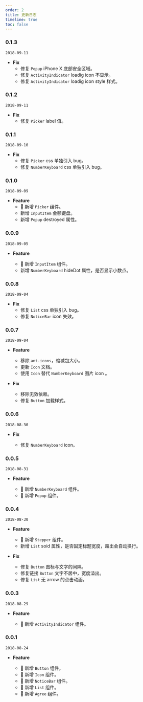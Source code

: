 ```yaml
---
order: 2
title: 更新日志
timeline: true
toc: false
---
```


### 0.1.3

`2018-09-11`

- **Fix**
  - 修复 `Popup` iPhone X 底部安全区域。
  - 修复 `ActivityIndicator` loadig icon 不显示。
  - 修复 `ActivityIndicator` loadig icon style 样式。

### 0.1.2

`2018-09-11`

- **Fix**
  - 修复 `Picker` label 值。

### 0.1.1

`2018-09-10`

- **Fix**
  - 修复 `Picker` css 单独引入 bug。
  - 修复 `NumberKeyboard` css 单独引入 bug。

### 0.1.0

`2018-09-09`

- **Feature**
  - 🌟 新增 `Picker` 组件。
  - 新增 `InputItem` 金额键盘。
  - 新增 `Popup` destroyed 属性。

### 0.0.9

`2018-09-05`

- **Feature**

  - 🌟 新增 `InputItem` 组件。
  - 新增 `NumberKeyboard` hideDot 属性，是否显示小数点。

### 0.0.8

`2018-09-04`

- **Fix**
  - 修复 `List` css 单独引入 bug。
  - 修复 `NoticeBar` icon 失效。

### 0.0.7

`2018-09-04`

- **Feature**

  - 移除 `ant-icons`，缩减包大小。
  - 更新 `Icon` 文档。
  - 使用 `Icon` 替代 `NumberKeyboard` 图片 icon 。

- **Fix**

  - 移除无效依赖。
  - 修复 `Button` 加载样式。

### 0.0.6

`2018-08-30`

- **Fix**

  - 修复 `NumberKeyboard` icon。

### 0.0.5

`2018-08-31`

- **Feature**

  - 🌟 新增 `NumberKeyboard` 组件。
  - 🌟 新增 `Popup` 组件。

### 0.0.4

`2018-08-30`

- **Feature**

  - 🌟 新增 `Stepper` 组件。
  - 新增 `List` soid 属性，是否固定标题宽度，超出会自动换行。

- **Fix**

  - 修复 `Button` 图标与文字的间隔。
  - 修复链接 `Button` 文字不居中，宽度溢出。
  - 修复 `List` 无 arrow 的点击动画。

### 0.0.3

`2018-08-29`

- **Feature**

  - 🌟 新增 `ActivityIndicator` 组件。

### 0.0.1

`2018-08-24`

- **Feature**

  - 🌟 新增 `Button` 组件。
  - 🌟 新增 `Icon` 组件。
  - 🌟 新增 `NoticeBar` 组件。
  - 🌟 新增 `List` 组件。
  - 🌟 新增 `Agree` 组件。
